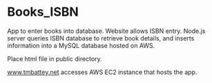 # Books_ISBN

App to enter books into database. Website allows ISBN entry. Node.js server queries ISBN database to retrieve book details, and inserts information into a MySQL database hosted on AWS.

Place html file in public directory.

www.tmbattey.net accesses AWS EC2 instance that hosts the app.
